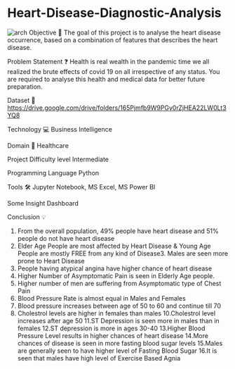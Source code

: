 # Heart-Disease-Diagnostic-Analysis
![arch](https://user-images.githubusercontent.com/96737229/229271000-b4f7c267-31a1-4604-88fa-165aefc61c84.PNG)
Objective 🎯
The goal of this project is to analyse the heart disease occurrence, based on a combination of features that describes the heart disease.

Problem Statement ❓
Health is real wealth in the pandemic time we all realized the brute effects of covid 19 on all irrespective of any status. You are required to analyse this health and medical data for better future preparation.

Dataset 📀
https://drive.google.com/drive/folders/165Pjmfb9W9PGy0rZjHEA22LW0Lt3YQ8

Technology 💻
Business Intelligence

Domain 🏥
Healthcare

Project Difficulty level
Intermediate

Programming Language
Python

Tools 🛠
Jupyter Notebook, MS Excel, MS Power BI

Some Insight
Dashboard

Conclusion 💡
1. From the overall population, 49% people have heart disease and 51% people do not have heart disease
2. Elder Age People are most affected by Heart Disease & Young Age People are mostly FREE from any kind of Disease3. Males are seen more prone to Heart Disease
4. People having atypical angina have higher chance of heart disease
5. Higher Number of Asymptomatic Pain is seen in Elderly Age people.
6. Higher number of men are suffering from Asymptomatic type of Chest Pain
7. Blood Pressure Rate is almost equal in Males and Females
8. Blood pressure increases between age of 50 to 60 and continue till 70
9. Cholestrol levels are higher in females than males
10.Cholestrol level increases after age 50
11.ST Depression is seen more in males than in females
12.ST depression is more in ages 30-40
13.Higher Blood Pressure Level results in higher chances of heart disease
14.More chances of disease is seen in more fasting blood sugar levels
15.Males are generally seen to have higher level of Fasting Blood Sugar
16.It is seen that males have high level of Exercise Based Agnia
